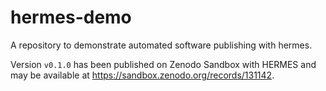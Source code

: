 # hermes-demo

A repository to demonstrate automated software publishing with hermes.

Version `v0.1.0` has been published on Zenodo Sandbox with HERMES and may be available at <https://sandbox.zenodo.org/records/131142>.
